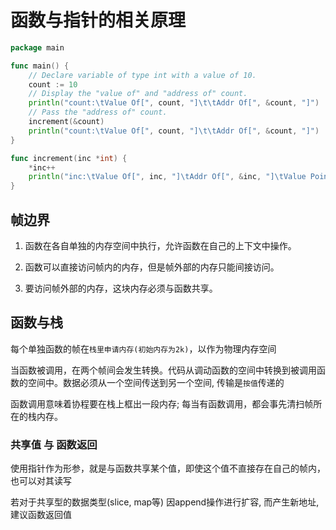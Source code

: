 # 函数与指针的相关原理

```go
package main

func main() {
    // Declare variable of type int with a value of 10.
    count := 10
    // Display the "value of" and "address of" count.
    println("count:\tValue Of[", count, "]\t\tAddr Of[", &count, "]")
    // Pass the "address of" count.
    increment(&count)
    println("count:\tValue Of[", count, "]\t\tAddr Of[", &count, "]")
}

func increment(inc *int) {
    *inc++
    println("inc:\tValue Of[", inc, "]\tAddr Of[", &inc, "]\tValue Points To[", *inc, "]")
}
```

## 帧边界

1. 函数在各自单独的内存空间中执行，允许函数在自己的上下文中操作。

2. 函数可以直接访问帧内的内存，但是帧外部的内存只能间接访问。

3. 要访问帧外部的内存，这块内存必须与函数共享。

## 函数与栈

每个单独函数的帧在`栈里申请内存(初始内存为2k)`，以作为物理内存空间

当函数被调用，在两个帧间会发生转换。代码从调动函数的空间中转换到被调用函数的空间中。数据必须从一个空间传送到另一个空间, 传输是`按值`传递的

函数调用意味着协程要在栈上框出一段内存; 每当有函数调用，都会事先清扫帧所在的栈内存。

### 共享值 与 函数返回

使用指针作为形参，就是与函数共享某个值，即使这个值不直接存在自己的帧内，也可以对其读写

若对于共享型的数据类型(slice, map等) 因append操作进行扩容, 而产生新地址, 建议函数返回值
